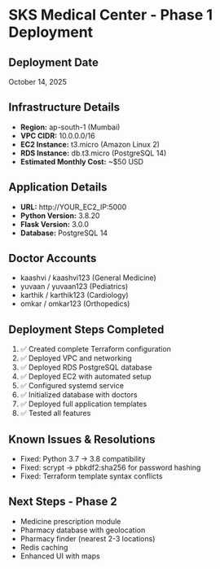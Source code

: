 # SKS Medical Center - Phase 1 Deployment

## Deployment Date
October 14, 2025

## Infrastructure Details
- **Region:** ap-south-1 (Mumbai)
- **VPC CIDR:** 10.0.0.0/16
- **EC2 Instance:** t3.micro (Amazon Linux 2)
- **RDS Instance:** db.t3.micro (PostgreSQL 14)
- **Estimated Monthly Cost:** ~$50 USD

## Application Details
- **URL:** http://YOUR_EC2_IP:5000
- **Python Version:** 3.8.20
- **Flask Version:** 3.0.0
- **Database:** PostgreSQL 14

## Doctor Accounts
- kaashvi / kaashvi123 (General Medicine)
- yuvaan / yuvaan123 (Pediatrics)
- karthik / karthik123 (Cardiology)
- omkar / omkar123 (Orthopedics)

## Deployment Steps Completed
1. ✅ Created complete Terraform configuration
2. ✅ Deployed VPC and networking
3. ✅ Deployed RDS PostgreSQL database
4. ✅ Deployed EC2 with automated setup
5. ✅ Configured systemd service
6. ✅ Initialized database with doctors
7. ✅ Deployed full application templates
8. ✅ Tested all features

## Known Issues & Resolutions
- Fixed: Python 3.7 → 3.8 compatibility
- Fixed: scrypt → pbkdf2:sha256 for password hashing
- Fixed: Terraform template syntax conflicts

## Next Steps - Phase 2
- Medicine prescription module
- Pharmacy database with geolocation
- Pharmacy finder (nearest 2-3 locations)
- Redis caching
- Enhanced UI with maps
